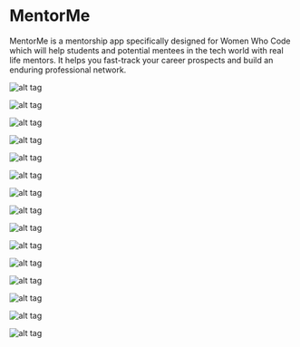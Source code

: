 MentorMe
========

MentorMe is a mentorship app specifically designed for Women Who Code which will help students and potential mentees in the tech world with real life mentors. It helps you fast-track your career prospects and build an enduring professional network.

![alt tag]()

![alt tag]()

![alt tag]()

![alt tag]()

![alt tag]()

![alt tag]()

![alt tag]()

![alt tag]()

![alt tag]()

![alt tag]()

![alt tag]()

![alt tag]()

![alt tag]()

![alt tag]()

![alt tag]()


